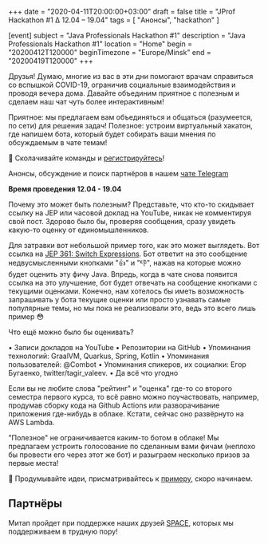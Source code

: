 +++
date = "2020-04-11T20:00:00+03:00"
draft = false
title = "JProf Hackathon #1 ∆ 12.04 – 19.04"
tags = [
    "Анонсы", "hackathon"
]

[event]
subject = "Java Professionals Hackathon #1"
description = "Java Professionals Hackathon #1"
location = "Home"
begin = "20200412T120000"
beginTimezone = "Europe/Minsk"
end = "20200419T120000"
+++

Друзья! Думаю, многие из вас в эти дни помогают врачам справиться со вспышкой COVID-19, ограничив социальные взаимодействия и проводя вечера дома. 
Давайте объединим приятное с полезным и сделаем наш чат чуть более интерактивным!

Приятное: мы предлагаем вам объединяться и общаться (разумеется, по сети) для решения задач! 
Полезное: устроим виртуальный хакатон, где напишем бота, который будет собирать ваши мнения по обсуждаемым в чате темам!

🔨 Сколачивайте команды и [регистрируйтесь](https://forms.gle/UcKZ9SjtDSHZvFGs7)!
  
Анонсы, обсуждение и поиск партнёров в нашем [чате Telegram](https://t.me/jprof_by)

**Время проведения 12.04 - 19.04**
<!--more-->

Почему это может быть полезным? Представьте, что кто-то скидывает ссылку на JEP или часовой доклад на YouTube, никак не комментируя свой пост. Здорово было бы, проверяя сообщения, сразу увидеть какую-то оценку от единомышленников.

Для затравки вот небольшой пример того, как это может выглядеть. Вот ссылка на [JEP 361: Switch Expressions](https://openjdk.java.net/jeps/361). Бот ответит на это сообщение недвусмысленными кнопками "👍" и "👎", нажав на которые можно будет оценить эту фичу Java. Впредь, когда в чате снова появится ссылка на это улучшение, бот будет отвечать на сообщение кнопками с текущими оценками. Конечно, нам хотелось бы иметь возможность запрашивать у бота текущие оценки или просто узнавать самые популярные темы, но мы пока не реализовали это, ведь это всего лишь пример 😳

Что ещё можно было бы оценивать?

 • Записи докладов на YouTube
 • Репозитории на GitHub
 • Упоминания технологий: GraalVM, Quarkus, Spring, Kotlin
 • Упоминания пользователей: @Combot
 • Упоминания спикеров, их социалки: Егор Бугаенко, twitter/tagir_valeev.
 • Да всё что угодно

Если вы не любите слова "рейтинг" и "оценка" где-то со второго семестра первого курса, то всё равно можно поучаствовать, например, продумав сборку кода на Github Actions или разворачивание приложения где-нибудь в облаке. Кстати, сейчас оно развёрнуто на AWS Lambda.

"Полезное" не ограничивается каким-то ботом в облаке! Мы предлагаем устроить голосование по сделанным вами фичам (неплохо бы провести его через этот же бот) и разыграем несколько призов за первые места!

🧨 Продумывайте идеи, присматривайтесь к [примеру](https://github.com/JavaBy/opinions-bot), скоро начинаем.

## Партнёры

Митап пройдет при поддержке наших друзей [SPACE](https://support.eventspace.by/), которых мы поддерживаем в трудную пору!
